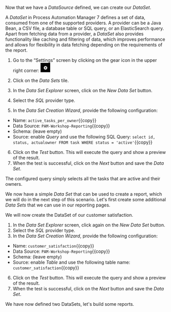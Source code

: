 Now that we have a *DataSource* defined, we can create our *DataSet*.

A *DataSet* in Process Automation Manager 7 defines a set of data, consumed from one of the supported providers. A provider can be a Java Bean, a CSV file, a database table or SQL query, or an ElasticSearch query. Apart from fetching data from a provider, a *DataSet* also provides functionality like caching and filtering of data, which improves performance and allows for flexibility in data fetching depending on the requirements of the report.

1. Go to the “Settings” screen by clicking on the gear icon in the upper right corner: <img src="../../assets/middleware/rhpam-7-workshop/gear-icon.png" width="30" />

2. Click on the *Data Sets* tile.
3. In the *Data Set Explorer* screen, click on the *New Data Set* button.
4. Select the *SQL* provider type.
5. In the *Data Set Creation Wizard*, provide the following configuration:
  * Name: `active_tasks_per_owner`{{copy}}
  * Data Source: `PAM-Workshop-Reporting`{{copy}}
  * Schema: (leave empty)
  * Source: enable *Query* and use the following SQL Query:
    `select id, status, actualowner FROM task WHERE status = 'active'`{{copy}}
6. Click on the *Test* button. This will execute the query and show a preview of the result.
7. When the test is successful, click on the *Next* button and save the *Data Set*.

The configured query simply selects all the tasks that are active and their owners.

We now have a simple *Data Set* that can be used to create a report, which we will do in the next step of this scenario. Let's first create some additional *Data Sets* that we can use in our reporting pages.

We will now create the DataSet of our customer satisfaction.

1. In the *Data Set Explorer* screen, click again on the *New Data Set* button.
2. Select the *SQL* provider type.
3. In the *Data Set Creation Wizard*, provide the following configuration:
  * Name: `customer_satisfaction`{{copy}}
  * Data Source: `PAM-Workshop-Reporting`{{copy}}
  * Schema: (leave empty)
  * Source: enable *Table* and use the following table name:
    `customer_satisfaction`{{copy}}
6. Click on the *Test* button. This will execute the query and show a preview of the result.
7. When the test is successful, click on the *Next* button and save the *Data Set*.

We have now defined two DataSets, let's build some reports.
